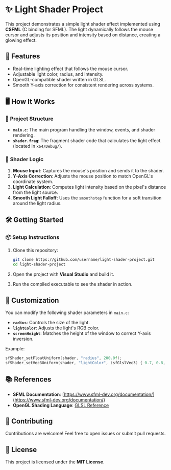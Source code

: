 # ✨ **Light Shader Project**

This project demonstrates a simple light shader effect implemented using **CSFML** (C binding for SFML). The light dynamically follows the mouse cursor and adjusts its position and intensity based on distance, creating a glowing effect.

## 🚀 **Features**
- Real-time lighting effect that follows the mouse cursor.
- Adjustable light color, radius, and intensity.
- OpenGL-compatible shader written in GLSL.
- Smooth Y-axis correction for consistent rendering across systems.

## 🖥️ **How It Works**

### 📂 **Project Structure**
- **`main.c`**: The main program handling the window, events, and shader rendering.
- **`shader.frag`**: The fragment shader code that calculates the light effect (located in `x64/Debug/`).

### 🔧 **Shader Logic**
1. **Mouse Input**: Captures the mouse's position and sends it to the shader.
2. **Y-Axis Correction**: Adjusts the mouse position to match OpenGL's coordinate system.
3. **Light Calculation**: Computes light intensity based on the pixel's distance from the light source.
4. **Smooth Light Falloff**: Uses the `smoothstep` function for a soft transition around the light radius.

## 🛠️ **Getting Started**

### 📦 **Setup Instructions**
1. Clone this repository:
   ```bash
   git clone https://github.com/username/light-shader-project.git
   cd light-shader-project
   ```
2. Open the project with **Visual Studio** and build it.

3. Run the compiled executable to see the shader in action.

## 🎨 **Customization**
You can modify the following shader parameters in `main.c`:
- **`radius`**: Controls the size of the light.
- **`lightColor`**: Adjusts the light's RGB color.
- **`screenHeight`**: Matches the height of the window to correct Y-axis inversion.

Example:
```c
sfShader_setFloatUniform(shader, "radius", 200.0f);
sfShader_setVec3Uniform(shader, "lightColor", (sfGlslVec3) { 0.7, 0.8, 1.0 }); // Soft blue
```

## 📚 **References**
- **SFML Documentation**: [https://www.sfml-dev.org/documentation/](https://www.sfml-dev.org/documentation/)
- **OpenGL Shading Language**: [GLSL Reference](https://www.khronos.org/opengl/wiki/Core_Language_(GLSL))

## 🤝 **Contributing**
Contributions are welcome! Feel free to open issues or submit pull requests.

## 📜 **License**
This project is licensed under the **MIT License**.
